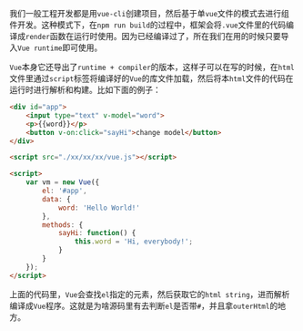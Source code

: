 我们一般工程开发都是用`vue-cli`创建项目，然后基于单`vue`文件的模式去进行组件开发。这种模式下，在`npm run build`的过程中，框架会将`.vue`文件里的代码编译成`render`函数在运行时使用。因为已经编译过了，所在我们在用的时候只要导入`Vue runtime`即可使用。  

`Vue`本身它还导出了`runtime + compiler`的版本，这样子可以在写的时候，在`html`文件里通过`script`标签将编译好的`Vue`的库文件加载，然后将本`html`文件的代码在运行时进行解析和构建。比如下面的例子：

```html
<div id="app">
    <input type="text" v-model="word">
    <p>{{word}}</p>
    <button v-on:click="sayHi">change model</button>
</div>

<script src="./xx/xx/xx/vue.js"></script>

<script>
    var vm = new Vue({
        el: '#app',
        data: {
            word: 'Hello World!'
        },
        methods: {
            sayHi: function() {
                this.word = 'Hi, everybody!';
            }
        }
    });
</script>
```

上面的代码里，`Vue`会查找`el`指定的元素，然后获取它的`html string`，进而解析编译成`Vue`程序。这就是为啥源码里有去判断`el`是否带`#`，并且拿`outerHtml`的地方。